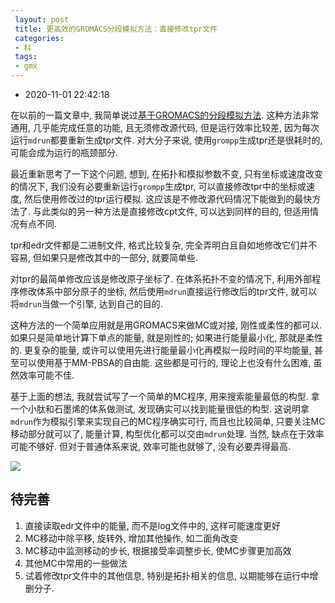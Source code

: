 ```yaml
---
 layout: post
 title: 更高效的GROMACS分段模拟方法：直接修改tpr文件
 categories:
 - 科
 tags:
 - gmx
---
```


- 2020-11-01 22:42:18

在以前的一篇文章中, 我简单说过[基于GROMACS的分段模拟方法](https://jerkwin.github.io/2018/04/09/%E5%AE%9E%E6%97%B6%E6%94%B9%E5%8F%98GROMACS%E6%8B%93%E6%89%91%E7%9A%84%E5%88%86%E6%AE%B5%E6%A8%A1%E6%8B%9F%E6%96%B9%E6%B3%95/). 这种方法非常通用, 几乎能完成任意的功能, 且无须修改源代码, 但是运行效率比较差, 因为每次运行`mdrun`都要重新生成tpr文件. 对大分子来说, 使用`grompp`生成tpr还是很耗时的, 可能会成为运行的瓶颈部分.

最近重新思考了一下这个问题, 想到, 在拓扑和模拟参数不变, 只有坐标或速度改变的情况下, 我们没有必要重新运行`grompp`生成tpr, 可以直接修改tpr中的坐标或速度, 然后使用修改过的tpr运行模拟. 这应该是不修改源代码情况下能做到的最快方法了. 与此类似的另一种方法是直接修改cpt文件, 可以达到同样的目的, 但适用情况有点不同.

tpr和edr文件都是二进制文件, 格式比较复杂, 完全弄明白且自如地修改它们并不容易, 但如果只是修改其中的一部分, 就要简单些.

对tpr的最简单修改应该是修改原子坐标了. 在体系拓扑不变的情况下, 利用外部程序修改体系中部分原子的坐标, 然后使用`mdrun`直接运行修改后的tpr文件, 就可以将`mdrun`当做一个引擎, 达到自己的目的.

这种方法的一个简单应用就是用GROMACS来做MC或对接, 刚性或柔性的都可以. 如果只是简单地计算下单点的能量, 就是刚性的; 如果进行能量最小化, 那就是柔性的. 更复杂的能量, 或许可以使用先进行能量最小化再模拟一段时间的平均能量, 甚至可以使用基于MM-PBSA的自由能. 这些都是可行的, 理论上也没有什么困难, 虽然效率可能不佳.

基于上面的想法, 我就尝试写了一个简单的MC程序, 用来搜索能量最低的构型. 拿一个小肽和石墨烯的体系做测试, 发现确实可以找到能量很低的构型. 这说明拿`mdrun`作为模拟引擎来实现自己的MC程序确实可行, 而且也比较简单, 只要关注MC移动部分就可以了, 能量计算, 构型优化都可以交由`mdrun`处理. 当然, 缺点在于效率可能不够好. 但对于普通体系来说, 效率可能也就够了, 没有必要弄得最高.

![](https://jerkwin.github.io/pic/gra-a7.gif)

## 待完善

1. 直接读取edr文件中的能量, 而不是log文件中的, 这样可能速度更好
2. MC移动中除平移, 旋转外, 增加其他操作, 如二面角改变
3. MC移动中监测移动的步长, 根据接受率调整步长, 使MC步骤更加高效
4. 其他MC中常用的一些做法
5. 试着修改tpr文件中的其他信息, 特别是拓扑相关的信息, 以期能够在运行中增删分子.
